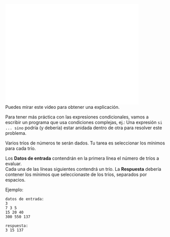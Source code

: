 <div class="centered">
<iframe width="420" height="315" src="//www.youtube.com/embed/ZrUBwbEfN8I" frameborder="0" allowfullscreen></iframe>
<div class="hint">Puedes mirar este video para obtener una explicación.</div>
</div>

Para tener más práctica con las expresiones condicionales, vamos a escribir un programa que usa condiciones complejas,
ej.: Una expresión `si ... sino` podría (y debería) estar anidada dentro de otra para resolver este problema.

Varios tríos de números te serán dados. Tu tarea es seleccionar los mínimos para cada trío.

Los **Datos de entrada** contendrán en la primera línea el número de tríos a evaluar.  
Cada una de las líneas siguientes contendrá un trío.
La **Respuesta** debería contener los mínimos que seleccionaste de los tríos, separados por espacios.

Ejemplo:

    datos de entrada:
	3
    7 3 5
    15 20 40
    300 550 137
    
    respuesta:
    3 15 137
